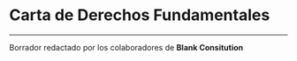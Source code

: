 # Carta de Derechos Fundamentales




---

Borrador redactado por los colaboradores de <b>Blank Consitution</b>
